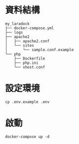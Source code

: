 # 資料結構
```
my_laradock
├── docker-compose.yml
├── logs
├── apache2
│   ├── apache2.conf
│   └── sites
│       └── sample.conf.example
└── php
    ├── Dockerfile
    ├── php.ini
    └── vhost.conf
```

# 設定環境

```
cp .env.example .env

```

# 啟動
```
docker-compose up -d 
```
